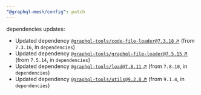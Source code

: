```yaml
---
"@graphql-mesh/config": patch
---
```

dependencies updates:
  - Updated dependency [`@graphql-tools/code-file-loader@7.3.18` ↗︎](https://www.npmjs.com/package/@graphql-tools/code-file-loader/v/7.3.18) (from `7.3.16`, in `dependencies`)
  - Updated dependency [`@graphql-tools/graphql-file-loader@7.5.15` ↗︎](https://www.npmjs.com/package/@graphql-tools/graphql-file-loader/v/7.5.15) (from `7.5.14`, in `dependencies`)
  - Updated dependency [`@graphql-tools/load@7.8.11` ↗︎](https://www.npmjs.com/package/@graphql-tools/load/v/7.8.11) (from `7.8.10`, in `dependencies`)
  - Updated dependency [`@graphql-tools/utils@9.2.0` ↗︎](https://www.npmjs.com/package/@graphql-tools/utils/v/9.2.0) (from `9.1.4`, in `dependencies`)
